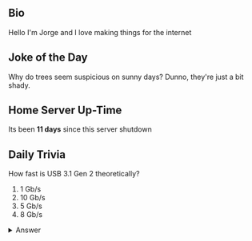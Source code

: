 ## Bio

Hello I'm Jorge and I love making things for the internet

## Joke of the Day

Why do trees seem suspicious on sunny days? Dunno, they're just a bit shady.

## Home Server Up-Time

Its been **11 days** since this server shutdown


## Daily Trivia

How fast is USB 3.1 Gen 2 theoretically?
 1. 1 Gb/s
 2. 10 Gb/s
 3. 5 Gb/s
 4. 8 Gb/s

<details>
  <summary>Answer</summary>
  10 Gb/s
</details>
